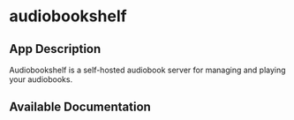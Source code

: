 # audiobookshelf

## App Description

Audiobookshelf is a self-hosted audiobook server for managing and playing your audiobooks.

## Available Documentation

